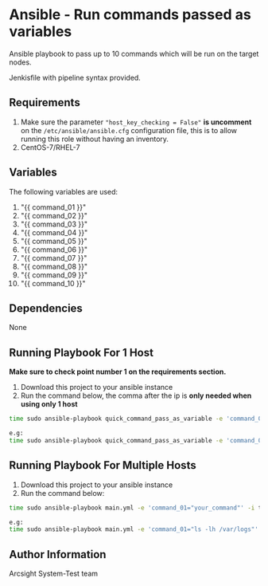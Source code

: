 Ansible - Run commands passed as variables
===========================================
Ansible playbook to pass up to 10 commands which will be run on the target nodes.

Jenkisfile with pipeline syntax provided.

Requirements
------------
1. Make sure the parameter ```"host_key_checking = False"``` **is uncomment** on the ```/etc/ansible/ansible.cfg``` configuration file, this is to allow running this role without having an inventory.
2. CentOS-7/RHEL-7

Variables
--------------
The following variables are used:
1.  "{{ command_01 }}"
2.  "{{ command_02 }}"
3.  "{{ command_03 }}"
4.  "{{ command_04 }}"
5.  "{{ command_05 }}"
6.  "{{ command_06 }}"
7.  "{{ command_07 }}"
8.  "{{ command_08 }}"
9.  "{{ command_09 }}"
10. "{{ command_10 }}"


Dependencies
------------
None

Running Playbook For 1 Host
---------------------------
****Make sure to check point number 1 on the requirements section.****

1. Download this project to your ansible instance
2. Run the command below, the comma after the ip is **only needed when using only 1 host**
```sh
time sudo ansible-playbook quick_command_pass_as_variable -e 'command_01="your_command"' -i target_ip, -k

e.g:
time sudo ansible-playbook quick_command_pass_as_variable -e 'command_01="ls -lh /var/logs"' -i 1.1.1.1, -k
```

Running Playbook For Multiple Hosts
-----------------------------------
1. Download this project to your ansible instance
2. Run the command below:
```sh
time sudo ansible-playbook main.yml -e 'command_01="your_command"' -i target_ip,another_ip,another_ip -k

e.g:
time sudo ansible-playbook main.yml -e 'command_01="ls -lh /var/logs"' -i 1.1.1.1,1.1.1.2,1.1.1.3 -k
```

Author Information
------------------
Arcsight System-Test team

